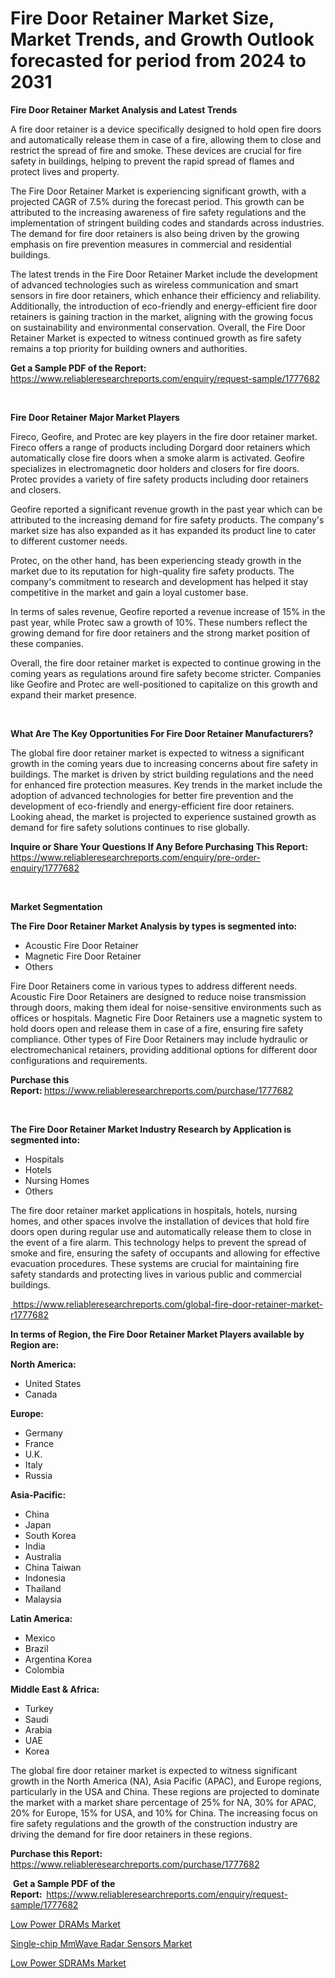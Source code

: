 <p><h1>Fire Door Retainer Market Size, Market Trends, and Growth Outlook forecasted for period from 2024 to 2031</h1></p><p><strong>Fire Door Retainer Market Analysis and Latest Trends</strong></p>
<p><p>A fire door retainer is a device specifically designed to hold open fire doors and automatically release them in case of a fire, allowing them to close and restrict the spread of fire and smoke. These devices are crucial for fire safety in buildings, helping to prevent the rapid spread of flames and protect lives and property.</p><p>The Fire Door Retainer Market is experiencing significant growth, with a projected CAGR of 7.5% during the forecast period. This growth can be attributed to the increasing awareness of fire safety regulations and the implementation of stringent building codes and standards across industries. The demand for fire door retainers is also being driven by the growing emphasis on fire prevention measures in commercial and residential buildings.</p><p>The latest trends in the Fire Door Retainer Market include the development of advanced technologies such as wireless communication and smart sensors in fire door retainers, which enhance their efficiency and reliability. Additionally, the introduction of eco-friendly and energy-efficient fire door retainers is gaining traction in the market, aligning with the growing focus on sustainability and environmental conservation. Overall, the Fire Door Retainer Market is expected to witness continued growth as fire safety remains a top priority for building owners and authorities.</p></p>
<p><strong>Get a Sample PDF of the Report:&nbsp;</strong> <a href="https://www.reliableresearchreports.com/enquiry/request-sample/1777682">https://www.reliableresearchreports.com/enquiry/request-sample/1777682</a></p>
<p>&nbsp;</p>
<p><strong>Fire Door Retainer Major Market Players</strong></p>
<p><p>Fireco, Geofire, and Protec are key players in the fire door retainer market. Fireco offers a range of products including Dorgard door retainers which automatically close fire doors when a smoke alarm is activated. Geofire specializes in electromagnetic door holders and closers for fire doors. Protec provides a variety of fire safety products including door retainers and closers.</p><p>Geofire reported a significant revenue growth in the past year which can be attributed to the increasing demand for fire safety products. The company's market size has also expanded as it has expanded its product line to cater to different customer needs.</p><p>Protec, on the other hand, has been experiencing steady growth in the market due to its reputation for high-quality fire safety products. The company's commitment to research and development has helped it stay competitive in the market and gain a loyal customer base.</p><p>In terms of sales revenue, Geofire reported a revenue increase of 15% in the past year, while Protec saw a growth of 10%. These numbers reflect the growing demand for fire door retainers and the strong market position of these companies.</p><p>Overall, the fire door retainer market is expected to continue growing in the coming years as regulations around fire safety become stricter. Companies like Geofire and Protec are well-positioned to capitalize on this growth and expand their market presence.</p></p>
<p>&nbsp;</p>
<p><strong>What Are The Key Opportunities For Fire Door Retainer Manufacturers?</strong></p>
<p><p>The global fire door retainer market is expected to witness a significant growth in the coming years due to increasing concerns about fire safety in buildings. The market is driven by strict building regulations and the need for enhanced fire protection measures. Key trends in the market include the adoption of advanced technologies for better fire prevention and the development of eco-friendly and energy-efficient fire door retainers. Looking ahead, the market is projected to experience sustained growth as demand for fire safety solutions continues to rise globally.</p></p>
<p><strong>Inquire or Share Your Questions If Any Before Purchasing This Report:</strong> <a href="https://www.reliableresearchreports.com/enquiry/pre-order-enquiry/1777682">https://www.reliableresearchreports.com/enquiry/pre-order-enquiry/1777682</a></p>
<p>&nbsp;</p>
<p><strong>Market Segmentation</strong></p>
<p><strong>The Fire Door Retainer Market Analysis by types is segmented into:</strong></p>
<p><ul><li>Acoustic Fire Door Retainer</li><li>Magnetic Fire Door Retainer</li><li>Others</li></ul></p>
<p><p>Fire Door Retainers come in various types to address different needs. Acoustic Fire Door Retainers are designed to reduce noise transmission through doors, making them ideal for noise-sensitive environments such as offices or hospitals. Magnetic Fire Door Retainers use a magnetic system to hold doors open and release them in case of a fire, ensuring fire safety compliance. Other types of Fire Door Retainers may include hydraulic or electromechanical retainers, providing additional options for different door configurations and requirements.</p></p>
<p><strong>Purchase this Report:&nbsp;</strong><a href="https://www.reliableresearchreports.com/purchase/1777682">https://www.reliableresearchreports.com/purchase/1777682</a></p>
<p>&nbsp;</p>
<p><strong>The Fire Door Retainer Market Industry Research by Application is segmented into:</strong></p>
<p><ul><li>Hospitals</li><li>Hotels</li><li>Nursing Homes</li><li>Others</li></ul></p>
<p><p>The fire door retainer market applications in hospitals, hotels, nursing homes, and other spaces involve the installation of devices that hold fire doors open during regular use and automatically release them to close in the event of a fire alarm. This technology helps to prevent the spread of smoke and fire, ensuring the safety of occupants and allowing for effective evacuation procedures. These systems are crucial for maintaining fire safety standards and protecting lives in various public and commercial buildings.</p></p>
<p><a href="https://www.reliableresearchreports.com/global-fire-door-retainer-market-r1777682">&nbsp;https://www.reliableresearchreports.com/global-fire-door-retainer-market-r1777682</a></p>
<p><strong>In terms of Region, the Fire Door Retainer Market Players available by Region are:</strong></p>
<p>
    <p> <strong> North America: </strong>
        <ul>
            <li>United States</li>
            <li>Canada</li>
        </ul>
        </p> 
    <p> <strong> Europe: </strong>
        <ul>
            <li>Germany</li>
            <li>France</li>
            <li>U.K.</li>
            <li>Italy</li>
            <li>Russia</li>
        </ul>
        </p> 
    <p> <strong> Asia-Pacific: </strong>
        <ul>
            <li>China</li>
            <li>Japan</li>
            <li>South Korea</li>
            <li>India</li>
            <li>Australia</li>
            <li>China Taiwan</li>
            <li>Indonesia</li>
            <li>Thailand</li>
            <li>Malaysia</li>
        </ul>
        </p> 
    <p> <strong> Latin America: </strong>
        <ul>
            <li>Mexico</li>
            <li>Brazil</li>
            <li>Argentina Korea</li>
            <li>Colombia</li>
        </ul>
        </p> 
    <p> <strong> Middle East & Africa: </strong>
        <ul>
            <li>Turkey</li>
            <li>Saudi</li>
            <li>Arabia</li>
            <li>UAE</li>
            <li>Korea</li>
        </ul>
    </p>
    </p>
<p><p>The global fire door retainer market is expected to witness significant growth in the North America (NA), Asia Pacific (APAC), and Europe regions, particularly in the USA and China. These regions are projected to dominate the market with a market share percentage of 25% for NA, 30% for APAC, 20% for Europe, 15% for USA, and 10% for China. The increasing focus on fire safety regulations and the growth of the construction industry are driving the demand for fire door retainers in these regions.</p></p>
<p><strong>Purchase this Report: </strong><a href="https://www.reliableresearchreports.com/purchase/1777682">https://www.reliableresearchreports.com/purchase/1777682</a></p>
<p>&nbsp;<strong>Get a Sample PDF of the Report:&nbsp;&nbsp;</strong><a href="https://www.reliableresearchreports.com/enquiry/request-sample/1777682">https://www.reliableresearchreports.com/enquiry/request-sample/1777682</a></p>
<p><strong></strong></p>
<p><p><a href="https://github.com/lesliranch56456/Market-Research-Report-List-1/blob/main/low-power-drams-market.md">Low Power DRAMs Market</a></p><p><a href="https://github.com/lianapter60/Market-Research-Report-List-1/blob/main/single-chip-mmwave-radar-sensors-market.md">Single-chip MmWave Radar Sensors Market</a></p><p><a href="https://github.com/seamusocallaghan/Market-Research-Report-List-1/blob/main/low-power-sdrams-market.md">Low Power SDRAMs Market</a></p></p>